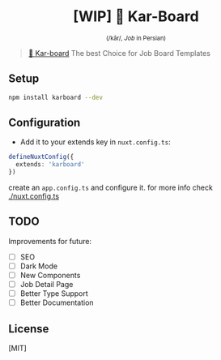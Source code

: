 <h1 align="center">[WIP] 💼 Kar-Board</h1>
<p align="center"><sup>(/kâr/, <em>Job</em> in Persian)</sup></p>

> [📄 Kar-board](#) The best Choice for Job Board Templates

## Setup

```bash
npm install karboard --dev
```

## Configuration

- Add it to your extends key in `nuxt.config.ts`:

```ts
defineNuxtConfig({
  extends: 'karboard'
})
```

create an `app.config.ts` and configure it. for more info check [./nuxt.config.ts](https://github.com/arashsheyda/karboard/blob/main/nuxt.config.ts)

## TODO
Improvements for future:
- [ ] SEO
- [ ] Dark Mode
- [ ] New Components
- [ ] Job Detail Page
- [ ] Better Type Support
- [ ] Better Documentation

## License

[MIT]
